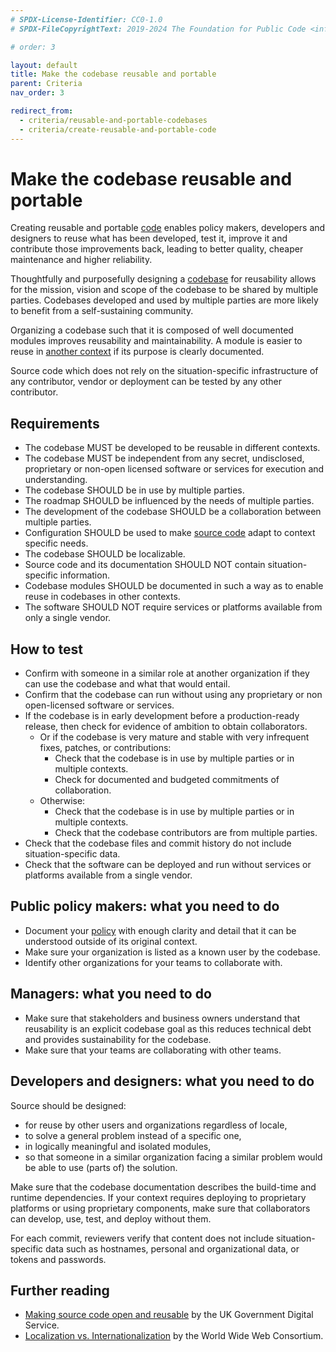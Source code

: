 ```yaml
---
# SPDX-License-Identifier: CC0-1.0
# SPDX-FileCopyrightText: 2019-2024 The Foundation for Public Code <info@publiccode.net>, https://standard.publiccode.net/AUTHORS

# order: 3

layout: default
title: Make the codebase reusable and portable
parent: Criteria
nav_order: 3

redirect_from:
  - criteria/reusable-and-portable-codebases
  - criteria/create-reusable-and-portable-code
---
```

# Make the codebase reusable and portable

Creating reusable and portable [code](../glossary.md#code) enables policy makers, developers and designers to reuse what has been developed, test it, improve it and contribute those improvements back, leading to better quality, cheaper maintenance and higher reliability.

Thoughtfully and purposefully designing a [codebase](../glossary.md#codebase) for reusability allows for the mission, vision and scope of the codebase to be shared by multiple parties.
Codebases developed and used by multiple parties are more likely to benefit from a self-sustaining community.

Organizing a codebase such that it is composed of well documented modules improves reusability and maintainability.
A module is easier to reuse in [another context](../glossary.md#different-contexts) if its purpose is clearly documented.

Source code which does not rely on the situation-specific infrastructure of any contributor, vendor or deployment can be tested by any other contributor.

## Requirements

* The codebase MUST be developed to be reusable in different contexts.
* The codebase MUST be independent from any secret, undisclosed, proprietary or non-open licensed software or services for execution and understanding.
* The codebase SHOULD be in use by multiple parties.
* The roadmap SHOULD be influenced by the needs of multiple parties.
* The development of the codebase SHOULD be a collaboration between multiple parties.
* Configuration SHOULD be used to make [source code](../glossary.md#source-code) adapt to context specific needs.
* The codebase SHOULD be localizable.
* Source code and its documentation SHOULD NOT contain situation-specific information.
* Codebase modules SHOULD be documented in such a way as to enable reuse in codebases in other contexts.
* The software SHOULD NOT require services or platforms available from only a single vendor.

## How to test

* Confirm with someone in a similar role at another organization if they can use the codebase and what that would entail.
* Confirm that the codebase can run without using any proprietary or non open-licensed software or services.
* If the codebase is in early development before a production-ready release, then check for evidence of ambition to obtain collaborators.
   * Or if the codebase is very mature and stable with very infrequent fixes, patches, or contributions:
     * Check that the codebase is in use by multiple parties or in multiple contexts.
     * Check for documented and budgeted commitments of collaboration.
   * Otherwise:
     * Check that the codebase is in use by multiple parties or in multiple contexts.
     * Check that the codebase contributors are from multiple parties.
* Check that the codebase files and commit history do not include situation-specific data.
* Check that the software can be deployed and run without services or platforms available from a single vendor.

## Public policy makers: what you need to do

* Document your [policy](../glossary.md#policy) with enough clarity and detail that it can be understood outside of its original context.
* Make sure your organization is listed as a known user by the codebase.
* Identify other organizations for your teams to collaborate with.

## Managers: what you need to do

* Make sure that stakeholders and business owners understand that reusability is an explicit codebase goal as this reduces technical debt and provides sustainability for the codebase.
* Make sure that your teams are collaborating with other teams.

## Developers and designers: what you need to do

Source should be designed:

* for reuse by other users and organizations regardless of locale,
* to solve a general problem instead of a specific one,
* in logically meaningful and isolated modules,
* so that someone in a similar organization facing a similar problem would be able to use (parts of) the solution.

Make sure that the codebase documentation describes the build-time and runtime dependencies.
If your context requires deploying to proprietary platforms or using proprietary components, make sure that collaborators can develop, use, test, and deploy without them.

For each commit, reviewers verify that content does not include situation-specific data such as hostnames, personal and organizational data, or tokens and passwords.

## Further reading

* [Making source code open and reusable](https://www.gov.uk/service-manual/technology/making-source-code-open-and-reusable) by the UK Government Digital Service.
* [Localization vs. Internationalization](https://www.w3.org/International/questions/qa-i18n) by the World Wide Web Consortium.
